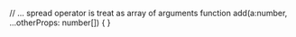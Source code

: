 // ... spread operator is treat as array of arguments
function add(a:number, ...otherProps: number[]) {
}
